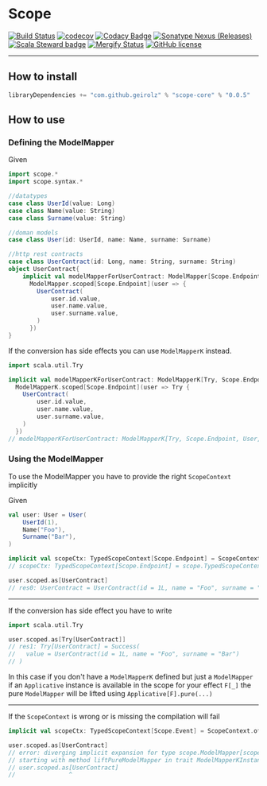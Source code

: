 # Scope
[![Build Status](https://github.com/geirolz/scope/actions/workflows/cicd.yml/badge.svg)](https://github.com/geirolz/scope/actions)
[![codecov](https://img.shields.io/codecov/c/github/geirolz/scope)](https://codecov.io/gh/geirolz/scope)
[![Codacy Badge](https://api.codacy.com/project/badge/Grade/db3274b55e0c4031803afb45f58d4413)](https://www.codacy.com/manual/david.geirola/scope?utm_source=github.com&amp;utm_medium=referral&amp;utm_content=geirolz/scope&amp;utm_campaign=Badge_Grade)
[![Sonatype Nexus (Releases)](https://img.shields.io/nexus/r/com.github.geirolz/scope-core_2.13?server=https%3A%2F%2Foss.sonatype.org)](https://mvnrepository.com/artifact/com.github.geirolz/scope-core)
[![Scala Steward badge](https://img.shields.io/badge/Scala_Steward-helping-blue.svg?style=flat&logo=data:image/png;base64,iVBORw0KGgoAAAANSUhEUgAAAA4AAAAQCAMAAAARSr4IAAAAVFBMVEUAAACHjojlOy5NWlrKzcYRKjGFjIbp293YycuLa3pYY2LSqql4f3pCUFTgSjNodYRmcXUsPD/NTTbjRS+2jomhgnzNc223cGvZS0HaSD0XLjbaSjElhIr+AAAAAXRSTlMAQObYZgAAAHlJREFUCNdNyosOwyAIhWHAQS1Vt7a77/3fcxxdmv0xwmckutAR1nkm4ggbyEcg/wWmlGLDAA3oL50xi6fk5ffZ3E2E3QfZDCcCN2YtbEWZt+Drc6u6rlqv7Uk0LdKqqr5rk2UCRXOk0vmQKGfc94nOJyQjouF9H/wCc9gECEYfONoAAAAASUVORK5CYII=)](https://scala-steward.org)
[![Mergify Status](https://img.shields.io/endpoint.svg?url=https://api.mergify.com/v1/badges/geirolz/scope&style=flat)](https://mergify.io)
[![GitHub license](https://img.shields.io/github/license/geirolz/scope)](https://github.com/geirolz/scope/blob/main/LICENSE)

---

## How to install

```sbt
libraryDependencies += "com.github.geirolz" % "scope-core" % "0.0.5"
```


## How to use

### Defining the ModelMapper

Given
```scala
import scope.*
import scope.syntax.*

//datatypes
case class UserId(value: Long)
case class Name(value: String)
case class Surname(value: String)

//doman models
case class User(id: UserId, name: Name, surname: Surname)

//http rest contracts
case class UserContract(id: Long, name: String, surname: String)
object UserContract{    
    implicit val modelMapperForUserContract: ModelMapper[Scope.Endpoint, User, UserContract] =
      ModelMapper.scoped[Scope.Endpoint](user => {
        UserContract(
            user.id.value,
            user.name.value,
            user.surname.value,
        )
      })
}
```

If the conversion has side effects you can use `ModelMapperK` instead.
```scala
import scala.util.Try

implicit val modelMapperKForUserContract: ModelMapperK[Try, Scope.Endpoint, User, UserContract] =
  ModelMapperK.scoped[Scope.Endpoint](user => Try {
    UserContract(
        user.id.value,
        user.name.value,
        user.surname.value,
    )
  })
// modelMapperKForUserContract: ModelMapperK[Try, Scope.Endpoint, User, UserContract] = scope.ModelMapperK@538493f9
```

### Using the ModelMapper
To use the ModelMapper you have to provide the right `ScopeContext` implicitly

Given
```scala
val user: User = User(
    UserId(1),
    Name("Foo"),
    Surname("Bar"),
)
```

```scala
implicit val scopeCtx: TypedScopeContext[Scope.Endpoint] = ScopeContext.of[Scope.Endpoint]
// scopeCtx: TypedScopeContext[Scope.Endpoint] = scope.TypedScopeContext@22ee7292

user.scoped.as[UserContract]
// res0: UserContract = UserContract(id = 1L, name = "Foo", surname = "Bar")
```

---

If the conversion has side effect you have to write 
```scala
import scala.util.Try

user.scoped.as[Try[UserContract]]
// res1: Try[UserContract] = Success(
//   value = UserContract(id = 1L, name = "Foo", surname = "Bar")
// )
```

In this case if you don't have a `ModelMapperK` defined but just a `ModelMapper` if an `Applicative` instance 
is available in the scope for your effect `F[_]` the pure `ModelMapper` will be lifted using `Applicative[F].pure(...)`

---

If the `ScopeContext` is wrong or is missing the compilation will fail
```scala
implicit val scopeCtx: TypedScopeContext[Scope.Event] = ScopeContext.of[Scope.Event]

user.scoped.as[UserContract]
// error: diverging implicit expansion for type scope.ModelMapper[scopeCtx.ScopeType,repl.MdocSession.App.User,repl.MdocSession.App.UserContract]
// starting with method liftPureModelMapper in trait ModelMapperKInstances
// user.scoped.as[UserContract]
//               ^
```

